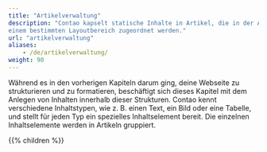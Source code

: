 ```yaml
---
title: "Artikelverwaltung"
description: "Contao kapselt statische Inhalte in Artikel, die in der Artikelverwaltung einer bestimmten Seite und 
einem bestimmten Layoutbereich zugeordnet werden."
url: "artikelverwaltung"
aliases:
    - /de/artikelverwaltung/
weight: 90
---
```


Während es in den vorherigen Kapiteln darum ging, deine Webseite zu strukturieren und zu formatieren, beschäftigt sich 
dieses Kapitel mit dem Anlegen von Inhalten innerhalb dieser Strukturen. Contao kennt verschiedene Inhaltstypen, wie 
z. B. einen Text, ein Bild oder eine Tabelle, und stellt für jeden Typ ein spezielles Inhaltselement bereit. Die 
einzelnen Inhaltselemente werden in Artikeln gruppiert.

{{% children %}}
